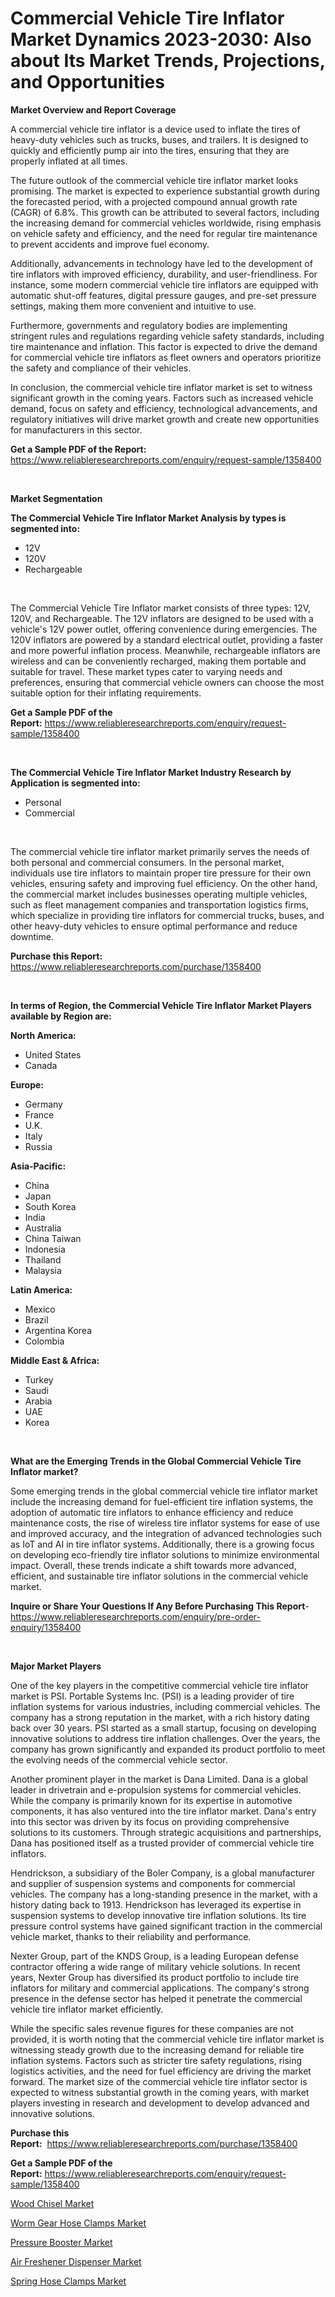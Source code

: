 <p><h1>Commercial Vehicle Tire Inflator Market Dynamics 2023-2030: Also about Its Market Trends, Projections, and Opportunities</h1></p><p><strong>Market Overview and Report Coverage</strong></p>
<p><p>A commercial vehicle tire inflator is a device used to inflate the tires of heavy-duty vehicles such as trucks, buses, and trailers. It is designed to quickly and efficiently pump air into the tires, ensuring that they are properly inflated at all times.</p><p>The future outlook of the commercial vehicle tire inflator market looks promising. The market is expected to experience substantial growth during the forecasted period, with a projected compound annual growth rate (CAGR) of 6.8%. This growth can be attributed to several factors, including the increasing demand for commercial vehicles worldwide, rising emphasis on vehicle safety and efficiency, and the need for regular tire maintenance to prevent accidents and improve fuel economy.</p><p>Additionally, advancements in technology have led to the development of tire inflators with improved efficiency, durability, and user-friendliness. For instance, some modern commercial vehicle tire inflators are equipped with automatic shut-off features, digital pressure gauges, and pre-set pressure settings, making them more convenient and intuitive to use.</p><p>Furthermore, governments and regulatory bodies are implementing stringent rules and regulations regarding vehicle safety standards, including tire maintenance and inflation. This factor is expected to drive the demand for commercial vehicle tire inflators as fleet owners and operators prioritize the safety and compliance of their vehicles.</p><p>In conclusion, the commercial vehicle tire inflator market is set to witness significant growth in the coming years. Factors such as increased vehicle demand, focus on safety and efficiency, technological advancements, and regulatory initiatives will drive market growth and create new opportunities for manufacturers in this sector.</p></p>
<p><strong>Get a Sample PDF of the Report:</strong> <a href="https://www.reliableresearchreports.com/enquiry/request-sample/1358400">https://www.reliableresearchreports.com/enquiry/request-sample/1358400</a></p>
<p>&nbsp;</p>
<p><strong>Market Segmentation</strong></p>
<p><strong>The Commercial Vehicle Tire Inflator Market Analysis by types is segmented into:</strong></p>
<p><ul><li>12V</li><li>120V</li><li>Rechargeable</li></ul></p>
<p>&nbsp;</p>
<p><p>The Commercial Vehicle Tire Inflator market consists of three types: 12V, 120V, and Rechargeable. The 12V inflators are designed to be used with a vehicle's 12V power outlet, offering convenience during emergencies. The 120V inflators are powered by a standard electrical outlet, providing a faster and more powerful inflation process. Meanwhile, rechargeable inflators are wireless and can be conveniently recharged, making them portable and suitable for travel. These market types cater to varying needs and preferences, ensuring that commercial vehicle owners can choose the most suitable option for their inflating requirements.</p></p>
<p><strong>Get a Sample PDF of the Report:</strong>&nbsp;<a href="https://www.reliableresearchreports.com/enquiry/request-sample/1358400">https://www.reliableresearchreports.com/enquiry/request-sample/1358400</a></p>
<p>&nbsp;</p>
<p><strong>The Commercial Vehicle Tire Inflator Market Industry Research by Application is segmented into:</strong></p>
<p><ul><li>Personal</li><li>Commercial</li></ul></p>
<p>&nbsp;</p>
<p><p>The commercial vehicle tire inflator market primarily serves the needs of both personal and commercial consumers. In the personal market, individuals use tire inflators to maintain proper tire pressure for their own vehicles, ensuring safety and improving fuel efficiency. On the other hand, the commercial market includes businesses operating multiple vehicles, such as fleet management companies and transportation logistics firms, which specialize in providing tire inflators for commercial trucks, buses, and other heavy-duty vehicles to ensure optimal performance and reduce downtime.</p></p>
<p><strong>Purchase this Report:</strong>&nbsp; <a href="https://www.reliableresearchreports.com/purchase/1358400">https://www.reliableresearchreports.com/purchase/1358400</a></p>
<p>&nbsp;</p>
<p><strong>In terms of Region, the Commercial Vehicle Tire Inflator Market Players available by Region are:</strong></p>
<p>
    <p> <strong> North America: </strong>
        <ul>
            <li>United States</li>
            <li>Canada</li>
        </ul>
        </p> 
    <p> <strong> Europe: </strong>
        <ul>
            <li>Germany</li>
            <li>France</li>
            <li>U.K.</li>
            <li>Italy</li>
            <li>Russia</li>
        </ul>
        </p> 
    <p> <strong> Asia-Pacific: </strong>
        <ul>
            <li>China</li>
            <li>Japan</li>
            <li>South Korea</li>
            <li>India</li>
            <li>Australia</li>
            <li>China Taiwan</li>
            <li>Indonesia</li>
            <li>Thailand</li>
            <li>Malaysia</li>
        </ul>
        </p> 
    <p> <strong> Latin America: </strong>
        <ul>
            <li>Mexico</li>
            <li>Brazil</li>
            <li>Argentina Korea</li>
            <li>Colombia</li>
        </ul>
        </p> 
    <p> <strong> Middle East & Africa: </strong>
        <ul>
            <li>Turkey</li>
            <li>Saudi</li>
            <li>Arabia</li>
            <li>UAE</li>
            <li>Korea</li>
        </ul>
    </p>
    </p>
<p>&nbsp;</p>
<p><strong>What are the Emerging Trends in the Global Commercial Vehicle Tire Inflator market?</strong></p>
<p><p>Some emerging trends in the global commercial vehicle tire inflator market include the increasing demand for fuel-efficient tire inflation systems, the adoption of automatic tire inflators to enhance efficiency and reduce maintenance costs, the rise of wireless tire inflator systems for ease of use and improved accuracy, and the integration of advanced technologies such as IoT and AI in tire inflator systems. Additionally, there is a growing focus on developing eco-friendly tire inflator solutions to minimize environmental impact. Overall, these trends indicate a shift towards more advanced, efficient, and sustainable tire inflator solutions in the commercial vehicle market.</p></p>
<p><strong>Inquire or Share Your Questions If Any Before Purchasing This Report</strong>- <a href="https://www.reliableresearchreports.com/enquiry/pre-order-enquiry/1358400">https://www.reliableresearchreports.com/enquiry/pre-order-enquiry/1358400</a></p>
<p>&nbsp;</p>
<p><strong>Major Market Players</strong></p>
<p><p>One of the key players in the competitive commercial vehicle tire inflator market is PSI. Portable Systems Inc. (PSI) is a leading provider of tire inflation systems for various industries, including commercial vehicles. The company has a strong reputation in the market, with a rich history dating back over 30 years. PSI started as a small startup, focusing on developing innovative solutions to address tire inflation challenges. Over the years, the company has grown significantly and expanded its product portfolio to meet the evolving needs of the commercial vehicle sector.</p><p>Another prominent player in the market is Dana Limited. Dana is a global leader in drivetrain and e-propulsion systems for commercial vehicles. While the company is primarily known for its expertise in automotive components, it has also ventured into the tire inflator market. Dana's entry into this sector was driven by its focus on providing comprehensive solutions to its customers. Through strategic acquisitions and partnerships, Dana has positioned itself as a trusted provider of commercial vehicle tire inflators.</p><p>Hendrickson, a subsidiary of the Boler Company, is a global manufacturer and supplier of suspension systems and components for commercial vehicles. The company has a long-standing presence in the market, with a history dating back to 1913. Hendrickson has leveraged its expertise in suspension systems to develop innovative tire inflation solutions. Its tire pressure control systems have gained significant traction in the commercial vehicle market, thanks to their reliability and performance.</p><p>Nexter Group, part of the KNDS Group, is a leading European defense contractor offering a wide range of military vehicle solutions. In recent years, Nexter Group has diversified its product portfolio to include tire inflators for military and commercial applications. The company's strong presence in the defense sector has helped it penetrate the commercial vehicle tire inflator market efficiently.</p><p>While the specific sales revenue figures for these companies are not provided, it is worth noting that the commercial vehicle tire inflator market is witnessing steady growth due to the increasing demand for reliable tire inflation systems. Factors such as stricter tire safety regulations, rising logistics activities, and the need for fuel efficiency are driving the market forward. The market size of the commercial vehicle tire inflator sector is expected to witness substantial growth in the coming years, with market players investing in research and development to develop advanced and innovative solutions.</p></p>
<p><strong>Purchase this Report:</strong>&nbsp;&nbsp;<a href="https://www.reliableresearchreports.com/purchase/1358400">https://www.reliableresearchreports.com/purchase/1358400</a></p>
<p></p>
<p><strong>Get a Sample PDF of the Report:</strong>&nbsp;<a href="https://www.reliableresearchreports.com/enquiry/request-sample/1358400">https://www.reliableresearchreports.com/enquiry/request-sample/1358400</a></p>
<p><p><a href="https://www.linkedin.com/pulse/wood-chisel-market-research-report-unlocks-analysis-financial-n9eie/">Wood Chisel Market</a></p><p><a href="https://www.linkedin.com/pulse/worm-gear-hose-clamps-market-size-share-amp-trends-analysis-krn2e/">Worm Gear Hose Clamps Market</a></p><p><a href="https://medium.com/@nayelibosco/pressure-booster-market-trends-and-market-analysis-forecasted-for-period-2023-2030-7ea57a2a2bfd">Pressure Booster Market</a></p><p><a href="https://medium.com/@janrussell6445/air-freshener-dispenser-market-analysis-and-sze-forecasted-for-period-from-2023-to-2030-354762c7f9dc">Air Freshener Dispenser Market</a></p><p><a href="https://www.linkedin.com/pulse/spring-hose-clamps-market-challenges-opportunities-growth-c3oge/">Spring Hose Clamps Market</a></p></p>